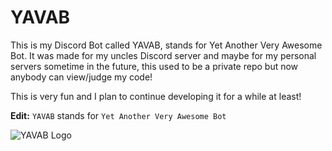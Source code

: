 # YAVAB
This is my Discord Bot called YAVAB, stands for Yet Another Very Awesome Bot. It was made for my uncles Discord server and maybe for my personal servers sometime in the future,  this used to be a private repo but now anybody can view/judge my code!

This is very fun and I plan to continue developing it for a while at least!

**Edit:** `YAVAB` stands for `Yet Another Very Awesome Bot`

![YAVAB Logo](https://github.com/ArchGryphon9362/YAVAB/raw/main/icon/YAVAB.png)
